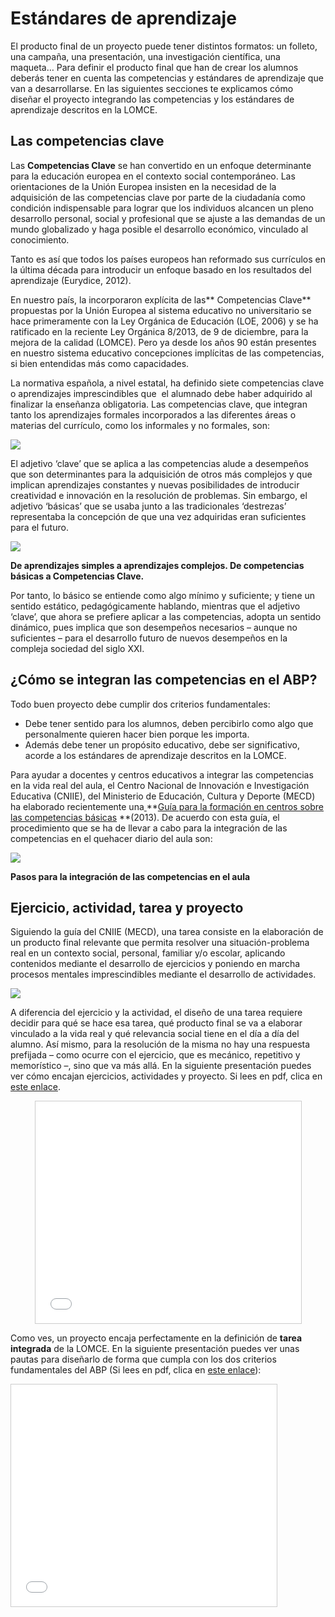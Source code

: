 
# Estándares de aprendizaje

El producto final de un proyecto puede tener distintos formatos: un folleto, una campaña, una presentación, una investigación científica, una maqueta… Para definir el producto final que han de crear los alumnos deberás tener en cuenta las competencias y estándares de aprendizaje que van a desarrollarse. En las siguientes secciones te explicamos cómo diseñar el proyecto integrando las competencias y los estándares de aprendizaje descritos en la LOMCE.

## Las competencias clave

Las **Competencias Clave** se han convertido en un enfoque determinante para la educación europea en el contexto social contemporáneo. Las orientaciones de la Unión Europea insisten en la necesidad de la adquisición de las competencias clave por parte de la ciudadanía como condición indispensable para lograr que los individuos alcancen un pleno desarrollo personal, social y profesional que se ajuste a las demandas de un mundo globalizado y haga posible el desarrollo económico, vinculado al conocimiento.

Tanto es así que todos los países europeos han reformado sus currículos en la última década para introducir un enfoque basado en los resultados del aprendizaje (Eurydice, 2012).

En nuestro país, la incorporaron explícita de las** Competencias Clave** propuestas por la Unión Europea al sistema educativo no universitario se hace primeramente con la Ley Orgánica de Educación (LOE, 2006) y se ha ratificado en la reciente Ley Orgánica 8/2013, de 9 de diciembre, para la mejora de la calidad (LOMCE). Pero ya desde los años 90 están presentes en nuestro sistema educativo concepciones implícitas de las competencias, si bien entendidas más como capacidades.

La normativa española, a nivel estatal, ha definido siete competencias clave o aprendizajes imprescindibles que  el alumnado debe haber adquirido al finalizar la enseñanza obligatoria. Las competencias clave, que integran tanto los aprendizajes formales incorporados a las diferentes áreas o materias del currículo, como los informales y no formales, son:

![](https://raw.githubusercontent.com/catedu/abp/master/img/competencias.png)

El adjetivo ‘clave’ que se aplica a las competencias alude a desempeños que son determinantes para la adquisición de otros más complejos y que implican aprendizajes constantes y nuevas posibilidades de introducir creatividad e innovación en la resolución de problemas. Sin embargo, el adjetivo ‘básicas’ que se usaba junto a las tradicionales ‘destrezas’ representaba la concepción de que una vez adquiridas eran suficientes para el futuro.

![](https://raw.githubusercontent.com/catedu/abp/master/img/clave_basica.png)

**De aprendizajes simples a aprendizajes complejos. De competencias básicas a Competencias Clave.**

Por tanto, lo básico se entiende como algo mínimo y suficiente; y tiene un sentido estático, pedagógicamente hablando, mientras que el adjetivo ‘clave’, que ahora se prefiere aplicar a las competencias, adopta un sentido dinámico, pues implica que son desempeños necesarios – aunque no suficientes – para el desarrollo futuro de nuevos desempeños en la compleja sociedad del siglo XXI.

## ¿Cómo se integran las competencias en el ABP?

Todo buen proyecto debe cumplir dos criterios fundamentales: 

- Debe tener sentido para los alumnos, deben percibirlo como algo que personalmente quieren hacer bien porque les importa.
- Además debe tener un propósito educativo, debe ser significativo, acorde a los estándares de aprendizaje descritos en la LOMCE.

Para ayudar a docentes y centros educativos a integrar las competencias en la vida real del aula, el Centro Nacional de Innovación e Investigación Educativa (CNIIE), del Ministerio de Educación, Cultura y Deporte (MECD) ha elaborado recientemente una[ ](https://sede.educacion.gob.es/publiventa/detalle.action?cod=16109)**[Guía para la formación en centros sobre las competencias básicas](https://sede.educacion.gob.es/publiventa/detalle.action?cod=16109) **(2013). De acuerdo con esta guía, el procedimiento que se ha de llevar a cabo para la integración de las competencias en el quehacer diario del aula son:

![](https://raw.githubusercontent.com/catedu/abp/master/img/competencias4.png)

**Pasos para la integración de las competencias en el aula**

## Ejercicio, actividad, tarea y proyecto

Siguiendo la guía del CNIIE (MECD), una tarea consiste en la elaboración de un producto final relevante que permita resolver una situación-problema real en un contexto social, personal, familiar y/o escolar, aplicando contenidos mediante el desarrollo de ejercicios y poniendo en marcha procesos mentales imprescindibles mediante el desarrollo de actividades.

![](https://raw.githubusercontent.com/catedu/abp/master/img/competencias5.png)

A diferencia del ejercicio y la actividad, el diseño de una tarea requiere decidir para qué se hace esa tarea, qué producto final se va a elaborar vinculado a la vida real y qué relevancia social tiene en el día a día del alumno. Así mismo, para la resolución de la misma no hay una respuesta prefijada – como ocurre con el ejercicio, que es mecánico, repetitivo y memorístico –, sino que va más allá. En la siguiente presentación puedes ver cómo encajan ejercicios, actividades y proyecto. Si lees en pdf, clica en [este enlace](https://slideshare.net/slideshow/embed_code/44695702).

<iframe width="425" height="355" style="border: 1px solid #cccccc; margin-bottom: 5px; max-width: 100%; display: block; margin-left: auto; margin-right: auto;" src="//www.slideshare.net/slideshow/embed_code/44695702" frameborder="0" marginwidth="0" marginheight="0" scrolling="no" allowfullscreen="" title="Las unidades formativas mediante metodologías activas"></iframe>

Como ves, un proyecto encaja perfectamente en la definición de **tarea integrada** de la LOMCE. En la siguiente presentación puedes ver unas pautas para diseñarlo de forma que cumpla con los dos criterios fundamentales del ABP (Si lees en pdf, clica en [este enlace](https://slideshare.net/slideshow/embed_code/44258426)):

<iframe width="425" height="355" style="border: 1px solid #CCC; border-width: 1px; margin-bottom: 5px; max-width: 100%;" src="//www.slideshare.net/slideshow/embed_code/44258426" frameborder="0" marginwidth="0" marginheight="0" scrolling="no" allowfullscreen="" title="Diseño de tareas integradas"></iframe>


